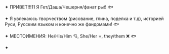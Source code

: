 ✦ ПРИВЕТ!!!11 Я Гет/Даша/Чешерня/фанат рыб 🐟

✦ Я увлекаюсь творчеством (рисование, глина, поделка и т.д), историей Руси, Русским языком и конечно же фандомами! 🐟

✦ МЕСТОИМЕНИЯ: He/His/Him 💘, She/Her ⭐, they/them ❌ 🐟

✦ 
